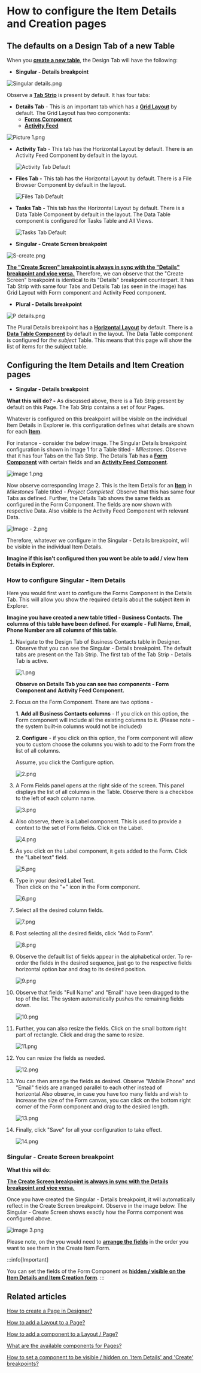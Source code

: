 # How to configure the Item Details and Creation pages

## The defaults on a Design Tab of a new Table

When you [**create a new table**](/docs/Rapid/3-Keyper%20Manual/2-Designer/1-Tables/3-creating-tables/3-creating-tables.md "How to create a new data table in Designer?"), the Design Tab will have the following:

- **Singular - Details breakpoint**

![Singular details.png](./downloaded_image_1705285550574.png)

Observe a [**Tab Strip**](/docs/Rapid/3-Keyper%20Manual/2-Designer/2-Pages/4-Layouts/list-of-available-layouts/list-of-available-layouts.md "What are the available layouts for Pages?") is present by default. It has four tabs:

- **Details Tab** - This is an important tab which has a [**Grid Layout**](/docs/Rapid/3-Keyper%20Manual/2-Designer/2-Pages/4-Layouts/list-of-available-layouts/list-of-available-layouts.md "What are the available layouts for Pages?") by default. The Grid Layout has two components: 
  - [**Forms Component**](/docs/Rapid/3-Keyper%20Manual/2-Designer/2-Pages/3-Components/form/form.md "What is a Form Component on a Layout / Page?")
  - [**Activity Feed**](/docs/Rapid/3-Keyper%20Manual/2-Designer/2-Pages/3-Components/activity-feed/activity-feed.md "What is an Activity Feed component on a Layout / Page?")

![Picture 1.png](./downloaded_image_1705285551585.png)

- **Activity Tab** - This tab has the Horizontal Layout by default. There is an Activity Feed Component by default in the layout.

    ![Activity Tab Default](<Activity Tab Default.png>)
- **Files Tab -** This tab has the Horizontal Layout by default. There is a File Browser Component by default in the layout.

    ![Files Tab Default](<Files Tab Default.png>)
- **Tasks Tab -** This tab has the Horizontal Layout by default. There is a Data Table Component by default in the layout. The Data Table component is configured for Tasks Table and All Views.

    ![Tasks Tab Default](<Tasks Tab Default.png>)

- **Singular - Create Screen breakpoint**

![S-create.png](./downloaded_image_1705285555890.png)

[**The "Create Screen" breakpoint is always in sync with the "Details" breakpoint and vice versa.**](/docs/Rapid/3-Keyper%20Manual/2-Designer/2-Pages/5-how-to-guides/how-to-hide-components-on-breakpoints/how-to-hide-components-on-breakpoints.md "How to set a component to be visible / hidden on 'Item Details' and 'Create' breakpoints?") Therefore, we can observe that the "Create Screen" breakpoint is identical to its "Details" breakpoint counterpart. It has Tab Strip with same four Tabs and Details Tab (as seen in the image) has Grid Layout with Form component and Activity Feed component.

- **Plural - Details breakpoint**

![P details.png](./downloaded_image_1705285556911.png)

The Plural Details breakpoint has a [**Horizontal Layout**](/docs/Rapid/3-Keyper%20Manual/2-Designer/2-Pages/4-Layouts/list-of-available-layouts/list-of-available-layouts.md "What are the available layouts for Pages?") by default. There is a [**Data Table Component**](/docs/Rapid/3-Keyper%20Manual/2-Designer/2-Pages/3-Components/file-browser/file-browser.md "What is a File Browser component on a Layout / Page?") by default in the layout. The Data Table component is configured for *the subject* Table. This means that this page will show the list of items for the subject table.

## Configuring the Item Details and Item Creation pages

- **Singular - Details breakpoint**

**What this will do? -** As discussed above, there is a Tab Strip present by default on this Page. The Tab Strip contains a set of four Pages.

Whatever is configured on this breakpoint will be visible on the individual Item Details in Explorer ie. this configuration defines what details are shown for each [**Item**](</docs/Rapid/2-User Manual/glossary/glossary.md#table> "Table items and columns").

For instance - consider the below image. The Singular Details breakpoint configuration is shown in Image 1 for a Table titled - *Milestones*. Observe that it has four Tabs on the Tab Strip. The Details Tab has a [**Form Component**](/docs/Rapid/3-Keyper%20Manual/2-Designer/2-Pages/3-Components/form/form.md "What is a Form Component on a Layout / Page?") with certain fields and an [**Activity Feed Component**](/docs/Rapid/3-Keyper%20Manual/2-Designer/2-Pages/3-Components/activity-feed/activity-feed.md "What is an Activity Feed component on a Layout / Page?").

![image 1.png](./downloaded_image_1705285557929.png)

Now observe corresponding Image 2. This is the Item Details for an [**Item**](</docs/Rapid/2-User Manual/glossary/glossary.md#table> "Table items and columns") in *Milestones* Table titled - *Project Completed.* Observe that this has same four Tabs as defined. Further, the Details Tab shows the same fields as configured in the Form Component. The fields are now shown with respective Data. Also visible is the Activity Feed Component with relevant Data.

![Image - 2.png](./downloaded_image_1705285558956.png)

Therefore, whatever we configure in the Singular - Details breakpoint, will be visible in the individual Item Details.

**Imagine if this isn't configured then you wont be able to add / view Item Details in Explorer.**

### How to configure Singular - Item Details

Here you would first want to configure the Forms Component in the Details Tab. This will allow you show the required details about the subject item in Explorer.

**Imagine you have created a new table titled - Business Contacts. The columns of this table have been defined. For example - Full Name, Email, Phone Number are all columns of this table.**

1. Navigate to the Design Tab of Business Contacts table in Designer. Observe that you can see the Singular - Details breakpoint. The default tabs are present on the Tab Strip. The first tab of the Tab Strip - Details Tab is active.  
      
    ![1.png](./downloaded_image_1705285559982.png)  
      
    **Observe on Details Tab you can see two components - Form Component and Activity Feed Component.**
2. Focus on the Form Component. There are two options -  
      
    **1. Add all Business Contacts columns** - If you click on this option, the Form component will include all the existing columns to it. (Please note - the system built-in columns would not be included)  
      
    **2. Configure** - if you click on this option, the Form component will allow you to custom choose the columns you wish to add to the Form from the list of all columns.  
      
    Assume, you click the Configure option.  
      
    ![2.png](./downloaded_image_1705285560999.png)
3. A Form Fields panel opens at the right side of the screen. This panel displays the list of all columns in the Table. Observe there is a checkbox to the left of each column name.  
      
    ![3.png](./downloaded_image_1705285562025.png)
4. Also observe, there is a Label component. This is used to provide a context to the set of Form fields. Click on the Label.  
      
    ![4.png](./downloaded_image_1705285563048.png)
5. As you click on the Label component, it gets added to the Form. Click the "Label text" field.  
      
    ![5.png](./downloaded_image_1705285564069.png)
6. Type in your desired Label Text.   
    Then click on the "+" icon in the Form component.  
      
    ![6.png](./downloaded_image_1705285565084.png)
7. Select all the desired column fields.  
      
    ![7.png](./downloaded_image_1705285566102.png)
8. Post selecting all the desired fields, click "Add to Form".  
      
    ![8.png](./downloaded_image_1705285567119.png)
9. Observe the default list of fields appear in the alphabetical order. To re-order the fields in the desired sequence, just go to the respective fields horizontal option bar and drag to its desired position.  
      
    ![9.png](./downloaded_image_1705285568139.png)
10. Observe that fields "Full Name" and "Email" have been dragged to the top of the list. The system automatically pushes the remaining fields down.  
      
    ![10.png](./downloaded_image_1705285569161.png)
11. Further, you can also resize the fields. Click on the small bottom right part of rectangle. Click and drag the same to resize.  
      
    ![11.png](./downloaded_image_1705285570175.png)
12. You can resize the fields as needed.  
      
    ![12.png](./downloaded_image_1705285571197.png)
13. You can then arrange the fields as desired. Observe "Mobile Phone" and "Email" fields are arranged parallel to each other instead of horizontal.Also observe, in case you have too many fields and wish to increase the size of the Form canvas, you can click on the bottom right corner of the Form component and drag to the desired length.  
      
    ![13.png](./downloaded_image_1705285572213.png)
14. Finally, click "Save" for all your configuration to take effect.  
      
    ![14.png](./downloaded_image_1705285573229.png)

### Singular - Create Screen breakpoint

**What this will do:**

[**The Create Screen breakpoint is always in sync with the Details breakpoint and vice versa.**](/docs/Rapid/3-Keyper%20Manual/2-Designer/2-Pages/5-how-to-guides/how-to-hide-components-on-breakpoints/how-to-hide-components-on-breakpoints.md "How to set a component to be visible / hidden on 'Item Details' and 'Create' breakpoints?")

Once you have created the Singular - Details breakpoint, it will automatically reflect in the Create Screen breakpoint. Observe in the image below. The Singular - Create Screen shows exactly how the Forms component was configured above.

![image 3.png](./downloaded_image_1705285574246.png)

Please note, on the you would need to [**arrange the fields**](/docs/Rapid/3-Keyper%20Manual/2-Designer/2-Pages/5-how-to-guides/how-to-arrange-a-component-on-a-grid/how-to-arrange-a-component-on-a-grid.md "How to arrange a component on Grid layout?") in the order you want to see them in the Create Item Form.

:::info[Important]

You can set the fields of the Form Component as [**hidden / visible on the Item Details and Item Creation form**](/docs/Rapid/3-Keyper%20Manual/2-Designer/2-Pages/5-how-to-guides/how-to-hide-components-on-breakpoints/how-to-hide-components-on-breakpoints.md "How to set a component to be visible / hidden on 'Item Details' and 'Create' breakpoints?").
:::

## Related articles

[How to create a Page in Designer?](/docs/Rapid/3-Keyper%20Manual/2-Designer/2-Pages/5-how-to-guides/how-to-create-pages/how-to-create-pages.md "How to create a Page in Designer?")

[How to add a Layout to a Page?](/docs/Rapid/3-Keyper%20Manual/2-Designer/2-Pages/5-how-to-guides/how-to-add-a-layout-to-a-page/how-to-add-a-layout-to-a-page.md "How to add a Layout to a Page?")

[How to add a component to a Layout / Page?](/docs/Rapid/3-Keyper%20Manual/2-Designer/2-Pages/5-how-to-guides/how-to-add-a-component/how-to-add-a-component.md "How to add a component to a Page?")

[What are the available components for Pages?](/docs/Rapid/3-Keyper%20Manual/2-Designer/2-Pages/4-Layouts/list-of-available-layouts/list-of-available-layouts.md "What are the available components for Pages?")

[How to set a component to be visible / hidden on 'Item Details' and 'Create' breakpoints?](/docs/Rapid/3-Keyper%20Manual/2-Designer/2-Pages/5-how-to-guides/how-to-hide-components-on-breakpoints/how-to-hide-components-on-breakpoints.md "How to set a component to be visible / hidden on 'Item Details' and 'Create' breakpoints?")